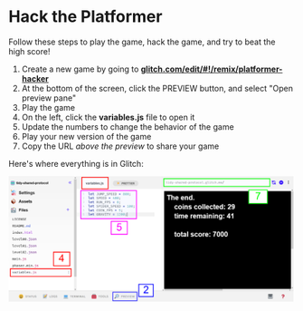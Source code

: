 # Hack the Platformer
Follow these steps to play the game, hack the game, and try to beat the high score!

1. Create a new game by going to **[glitch.com/edit/#!/remix/platformer-hacker](https://glitch.com/edit/#!/remix/platformer-hacker)**
2. At the bottom of the screen, click the PREVIEW button, and select "Open preview pane"  
3. Play the game
4. On the left, click the **variables.js** file to open it
5. Update the numbers to change the behavior of the game
6. Play your new version of the game
7. Copy the URL _above the preview_ to share your game

Here's where everything is in Glitch:

![](../../Assets/GlitchEndShot.png)
